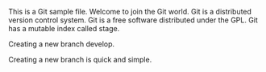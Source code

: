 This is a Git sample file.
Welcome to join the Git world. 
Git is a distributed version control system.
Git is a free software distributed under the GPL.
Git has a mutable index called stage.

Creating a new branch develop.

Creating a new branch is quick and simple.
